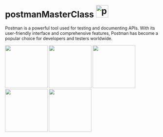 # postmanMasterClass  <img src="https://www.vectorlogo.zone/logos/getpostman/getpostman-icon.svg" alt="postman" width="40" height="40"/>


Postman is a powerful tool used for testing and documenting APIs. With its user-friendly interface and comprehensive features, Postman has become a popular choice for developers and testers worldwide.

<!-- Images -->
<img src="ScreenShots/Login.png" width="140" > <img src="ScreenShots/register.png" width="140" > <img src="ScreenShots/ForgotPass.png" width="140" ><img src="ScreenShots/LocAlert.png" width="140" > <img src="ScreenShots/CustomerCreateReqTop.png" width="140" >

